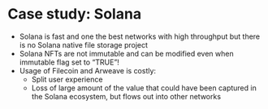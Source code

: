 # Case study: Solana

* Solana is fast and one the best networks with high throughput but there is no Solana native file storage project&#x20;
* Solana NFTs are not immutable and can be modified even when immutable flag set to “TRUE”!&#x20;
* Usage of Filecoin and Arweave is costly: &#x20;
  * Split user experience &#x20;
  * Loss of large amount of the value that could have been captured in the Solana ecosystem, but flows out into other networks&#x20;
